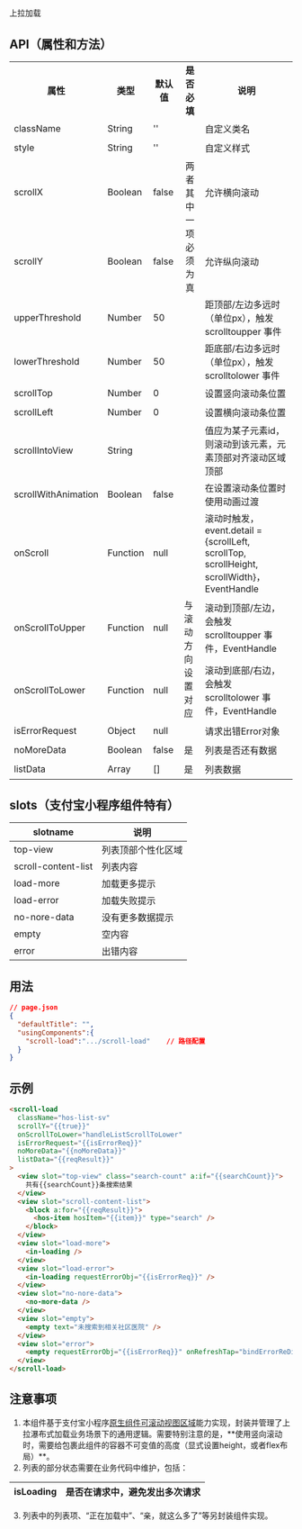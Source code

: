 # <scroll-load>
上拉加载

## API（属性和方法）

<div class="bi-table">
  <table>
    <colgroup>
      <col width="131px" />
      <col width="80px" />
      <col width="75px" />
      <col width="76px" />
      <col width="465px" />
    </colgroup>
    <tbody>
      <tr height="34px">
        <td rowspan="1" colSpan="1">
          <div data-type="alignment" data-value="center" style="text-align:center">
            <div data-type="p"><strong>属性</strong></div>
          </div>
        </td>
        <td rowspan="1" colSpan="1">
          <div data-type="alignment" data-value="center" style="text-align:center">
            <div data-type="p"><strong>类型</strong></div>
          </div>
        </td>
        <td rowspan="1" colSpan="1">
          <div data-type="alignment" data-value="center" style="text-align:center">
            <div data-type="p"><strong>默认值</strong></div>
          </div>
        </td>
        <td rowspan="1" colSpan="1">
          <div data-type="alignment" data-value="center" style="text-align:center">
            <div data-type="p"><strong>是否必填</strong></div>
          </div>
        </td>
        <td rowspan="1" colSpan="1">
          <div data-type="alignment" data-value="center" style="text-align:center">
            <div data-type="p"><strong>说明</strong></div>
          </div>
        </td>
      </tr>
      <tr height="34px">
        <td rowspan="1" colSpan="1">
          <div data-type="p">className</div>
        </td>
        <td rowspan="1" colSpan="1">
          <div data-type="p">String</div>
        </td>
        <td rowspan="1" colSpan="1">
          <div data-type="p">&#x27;&#x27;</div>
        </td>
        <td rowspan="1" colSpan="1">
          <div data-type="p"></div>
        </td>
        <td rowspan="1" colSpan="1">
          <div data-type="p">自定义类名</div>
        </td>
      </tr>
      <tr height="34px">
        <td rowspan="1" colSpan="1">
          <div data-type="p">style</div>
        </td>
        <td rowspan="1" colSpan="1">
          <div data-type="p">String</div>
        </td>
        <td rowspan="1" colSpan="1">
          <div data-type="p">&#x27;&#x27;</div>
        </td>
        <td rowspan="1" colSpan="1">
          <div data-type="p"></div>
        </td>
        <td rowspan="1" colSpan="1">
          <div data-type="p">自定义样式</div>
        </td>
      </tr>
      <tr height="34px">
        <td rowspan="1" colSpan="1">
          <div data-type="p">scrollX</div>
        </td>
        <td rowspan="1" colSpan="1">
          <div data-type="p">Boolean</div>
        </td>
        <td rowspan="1" colSpan="1">
          <div data-type="p">false</div>
        </td>
        <td rowspan="2" colSpan="1">
          <div data-type="alignment" data-value="center" style="text-align:center">
            <div data-type="p">两者其中一项必须为真</div>
          </div>
        </td>
        <td rowspan="1" colSpan="1">
          <div data-type="p">允许横向滚动</div>
        </td>
      </tr>
      <tr height="34px">
        <td rowspan="1" colSpan="1">
          <div data-type="p">scrollY</div>
        </td>
        <td rowspan="1" colSpan="1">
          <div data-type="p">Boolean</div>
        </td>
        <td rowspan="1" colSpan="1">
          <div data-type="p">false</div>
        </td>
        <td rowspan="1" colSpan="1">
          <div data-type="p">允许纵向滚动</div>
        </td>
      </tr>
      <tr height="34px">
        <td rowspan="1" colSpan="1">
          <div data-type="p">upperThreshold</div>
        </td>
        <td rowspan="1" colSpan="1">
          <div data-type="p">Number</div>
        </td>
        <td rowspan="1" colSpan="1">
          <div data-type="p">50</div>
        </td>
        <td rowspan="1" colSpan="1">
          <div data-type="p"></div>
        </td>
        <td rowspan="1" colSpan="1">
          <div data-type="p">距顶部/左边多远时（单位px），触发 scrolltoupper 事件</div>
        </td>
      </tr>
      <tr height="34px">
        <td rowspan="1" colSpan="1">
          <div data-type="p">lowerThreshold</div>
        </td>
        <td rowspan="1" colSpan="1">
          <div data-type="p">Number</div>
        </td>
        <td rowspan="1" colSpan="1">
          <div data-type="p">50</div>
        </td>
        <td rowspan="1" colSpan="1">
          <div data-type="p"></div>
        </td>
        <td rowspan="1" colSpan="1">
          <div data-type="p">距底部/右边多远时（单位px），触发 scrolltolower 事件</div>
        </td>
      </tr>
      <tr height="34px">
        <td rowspan="1" colSpan="1">
          <div data-type="p">scrollTop</div>
        </td>
        <td rowspan="1" colSpan="1">
          <div data-type="p">Number</div>
        </td>
        <td rowspan="1" colSpan="1">
          <div data-type="p">0</div>
        </td>
        <td rowspan="1" colSpan="1">
          <div data-type="p"></div>
        </td>
        <td rowspan="1" colSpan="1">
          <div data-type="p">设置竖向滚动条位置</div>
        </td>
      </tr>
      <tr height="34px">
        <td rowspan="1" colSpan="1">
          <div data-type="p">scrollLeft</div>
        </td>
        <td rowspan="1" colSpan="1">
          <div data-type="p">Number</div>
        </td>
        <td rowspan="1" colSpan="1">
          <div data-type="p">0</div>
        </td>
        <td rowspan="1" colSpan="1">
          <div data-type="p"></div>
        </td>
        <td rowspan="1" colSpan="1">
          <div data-type="p">设置横向滚动条位置</div>
        </td>
      </tr>
      <tr height="34px">
        <td rowspan="1" colSpan="1">
          <div data-type="p">scrollIntoView</div>
        </td>
        <td rowspan="1" colSpan="1">
          <div data-type="p">String</div>
        </td>
        <td rowspan="1" colSpan="1">
          <div data-type="p"></div>
        </td>
        <td rowspan="1" colSpan="1">
          <div data-type="p"></div>
        </td>
        <td rowspan="1" colSpan="1">
          <div data-type="p">值应为某子元素id，则滚动到该元素，元素顶部对齐滚动区域顶部</div>
        </td>
      </tr>
      <tr height="34px">
        <td rowspan="1" colSpan="1">
          <div data-type="p">scrollWithAnimation</div>
        </td>
        <td rowspan="1" colSpan="1">
          <div data-type="p">Boolean</div>
        </td>
        <td rowspan="1" colSpan="1">
          <div data-type="p">false</div>
        </td>
        <td rowspan="1" colSpan="1">
          <div data-type="p"></div>
        </td>
        <td rowspan="1" colSpan="1">
          <div data-type="p">在设置滚动条位置时使用动画过渡</div>
        </td>
      </tr>
      <tr height="34px">
        <td rowspan="1" colSpan="1">
          <div data-type="p">onScroll</div>
        </td>
        <td rowspan="1" colSpan="1">
          <div data-type="p">Function</div>
        </td>
        <td rowspan="1" colSpan="1">
          <div data-type="p">null</div>
        </td>
        <td rowspan="1" colSpan="1">
          <div data-type="p"></div>
        </td>
        <td rowspan="1" colSpan="1">
          <div data-type="p">滚动时触发，event.detail = {scrollLeft, scrollTop, scrollHeight, scrollWidth}，EventHandle</div>
        </td>
      </tr>
      <tr height="34px">
        <td rowspan="1" colSpan="1">
          <div data-type="p">onScrollToUpper</div>
        </td>
        <td rowspan="1" colSpan="1">
          <div data-type="p">Function</div>
        </td>
        <td rowspan="1" colSpan="1">
          <div data-type="p">null</div>
        </td>
        <td rowspan="2" colSpan="1">
          <div data-type="p">与滚动方向设置对应</div>
        </td>
        <td rowspan="1" colSpan="1">
          <div data-type="p">滚动到顶部/左边，会触发 scrolltoupper 事件，EventHandle</div>
        </td>
      </tr>
      <tr height="34px">
        <td rowspan="1" colSpan="1">
          <div data-type="p">onScrollToLower</div>
        </td>
        <td rowspan="1" colSpan="1">
          <div data-type="p">Function</div>
        </td>
        <td rowspan="1" colSpan="1">
          <div data-type="p">null</div>
        </td>
        <td rowspan="1" colSpan="1">
          <div data-type="p">滚动到底部/右边，会触发 scrolltolower 事件，EventHandle</div>
        </td>
      </tr>
      <tr height="34px">
        <td rowspan="1" colSpan="1">
          <div data-type="p">isErrorRequest</div>
        </td>
        <td rowspan="1" colSpan="1">
          <div data-type="p">Object</div>
        </td>
        <td rowspan="1" colSpan="1">
          <div data-type="p">null</div>
        </td>
        <td rowspan="1" colSpan="1">
          <div data-type="p"></div>
        </td>
        <td rowspan="1" colSpan="1">
          <div data-type="p">请求出错Error对象</div>
        </td>
      </tr>
      <tr height="34px">
        <td rowspan="1" colSpan="1">
          <div data-type="p">noMoreData</div>
        </td>
        <td rowspan="1" colSpan="1">
          <div data-type="p">Boolean</div>
        </td>
        <td rowspan="1" colSpan="1">
          <div data-type="p">false</div>
        </td>
        <td rowspan="1" colSpan="1">
          <div data-type="p">是</div>
        </td>
        <td rowspan="1" colSpan="1">
          <div data-type="p">列表是否还有数据</div>
        </td>
      </tr>
      <tr height="34px">
        <td rowspan="1" colSpan="1">
          <div data-type="p">listData</div>
        </td>
        <td rowspan="1" colSpan="1">
          <div data-type="p">Array</div>
        </td>
        <td rowspan="1" colSpan="1">
          <div data-type="p">[]</div>
        </td>
        <td rowspan="1" colSpan="1">
          <div data-type="p">是</div>
        </td>
        <td rowspan="1" colSpan="1">
          <div data-type="p">列表数据</div>
        </td>
      </tr>
    </tbody>
  </table>
</div>

## slots（支付宝小程序组件特有）

| slotname | 说明 |
| --- | --- |
| top-view | 列表顶部个性化区域 |
| scroll-content-list | 列表内容 |
| load-more | 加载更多提示 |
| load-error | 加载失败提示 |
| no-nore-data | 没有更多数据提示 |
| empty | 空内容 |
| error | 出错内容 |


## 用法
```json
// page.json
{
  "defaultTitle": "",
  "usingComponents":{
    "scroll-load":".../scroll-load"    // 路径配置
  }
}
```

## 示例
```html
<scroll-load
  className="hos-list-sv"
  scrollY="{{true}}"
  onScrollToLower="handleListScrollToLower"
  isErrorRequest="{{isErrorReq}}"
  noMoreData="{{noMoreData}}"
  listData="{{reqResult}}"
>
  <view slot="top-view" class="search-count" a:if="{{searchCount}}">
    共有{{searchCount}}条搜索结果
  </view>
  <view slot="scroll-content-list">
    <block a:for="{{reqResult}}">
      <hos-item hosItem="{{item}}" type="search" />
    </block>
  </view>
  <view slot="load-more">
    <in-loading />
  </view>
  <view slot="load-error">
    <in-loading requestErrorObj="{{isErrorReq}}" />
  </view>
  <view slot="no-nore-data">
    <no-more-data />
  </view>
  <view slot="empty">
    <empty text="未搜索到相关社区医院" />
  </view>
  <view slot="error">
    <empty requestErrorObj="{{isErrorReq}}" onRefreshTap="bindErrorReDirectTap" />
  </view>
</scroll-load>
```
## 注意事项
1. 本组件基于支付宝小程序[原生组件可滚动视图区域<scroll-view>](https://docs.alipay.com/mini/component/scroll-view)能力实现，封装并管理了上拉瀑布式加载业务场景下的通用逻辑。需要特别注意的是，\*\*使用竖向滚动时，需要给包裹此组件的容器不可变值的高度（显式设置height，或者flex布局）\*\*。
2. 列表的部分状态需要在业务代码中维护，包括：

| isLoading | 是否在请求中，避免发出多次请求 |
| --- | --- |


3. 列表中的列表项、“正在加载中”、“亲，就这么多了”等另封装组件实现。

